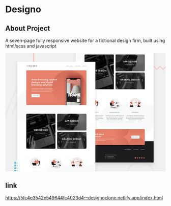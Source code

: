 # Designo

## About Project
A seven-page fully responsive website for a fictional design firm, built using html/scss and javascript

![alt text](https://github.com/MahenParameshwar/Designo/blob/main/assets/Priview.jfif?raw=true)

## link
https://5fc4e3542e549644fc4023d4--designoclone.netlify.app/index.html

